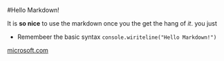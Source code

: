 #Hello Markdown!

It is **so nice** to use the markdown
once you the get the hang of *it*. you just

* Remembeer the basic syntax
`console.wiriteline("Hello Markdown!")`

[microsoft.com](http://www.microsoft.com)

